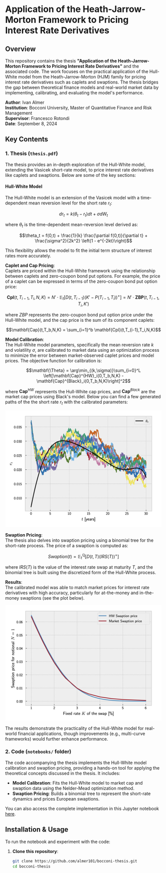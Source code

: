 # Application of the Heath-Jarrow-Morton Framework to Pricing Interest Rate Derivatives

## Overview

This repository contains the thesis **"Application of the Heath-Jarrow-Morton Framework to Pricing Interest Rate Derivatives"** and the associated code. The work focuses on the practical application of the Hull-White model from the Heath-Jarrow-Morton (HJM) family for pricing interest rate derivatives such as caplets and swaptions. The thesis bridges the gap between theoretical finance models and real-world market data by implementing, calibrating, and evaluating the model's performance.

**Author**: Ivan Almer  
**Institution**: Bocconi University, Master of Quantitative Finance and Risk Management  
**Supervisor**: Francesco Rotondi  
**Date**: September 8, 2024

## Key Contents

### 1. **Thesis** (`thesis.pdf`)

The thesis provides an in-depth exploration of the Hull-White model, extending the Vasicek short-rate model, to price interest rate derivatives like caplets and swaptions. Below are some of the key sections:

#### **Hull-White Model** 
The Hull-White model is an extension of the Vasicek model with a time-dependent mean reversion level for the short rate $r_t$:

$$dr_t = k(\theta_t - r_t)dt + \sigma dW_t$$

where $\theta_t$ is the time-dependent mean-reversion level derived as:

$$\theta_t = f(0,t) + \frac{1}{k} \frac{\partial f(0,t)}{\partial t} + \frac{\sigma^2}{2k^2} \left(1 - e^{-2kt}\right)$$

This flexibility allows the model to fit the initial term structure of interest rates more accurately.

**Caplet and Cap Pricing**:  
Caplets are priced within the Hull-White framework using the relationship between caplets and zero-coupon bond put options. For example, the price of a caplet can be expressed in terms of the zero-coupon bond put option price:

$$\mathbf{Cpl}(t,T_{i-1},T_i,N,K) = N'\cdot\mathbb{E}_t\left[D(t,T_{i-1})\left(K' - P(T_{i-1},T_i)\right)^+\right] = N'\cdot\mathbf{ZBP}(t,T_{i-1},T_i,K')$$

where $ZBP$ represents the zero-coupon bond put option price under the Hull-White model, and the cap price is the sum of its component caplets:

$$\mathbf{Cap}(t,T_b,N,K) = \sum_{i=1}^b \mathbf{Cpl}(t,T_{i-1},T_i,N,K)$$

**Model Calibration**:  
The Hull-White model parameters, specifically the mean reversion rate $k$ and volatility $\sigma$, are calibrated to market data using an optimization process to minimize the error between market-observed caplet prices and model prices. The objective function for calibration is:

$$\mathbf{\Theta} = \arg\min_{(k,\sigma)}\sum_{i=0}^L \left[\mathbf{Cap}^{HW}_i(0,T_b,N,K) - \mathbf{Cap}^{Black}_i(0,T_b,N,K)\right]^2$$

where $\mathbf{Cap}^{HW}$ represents the Hull-White cap prices, and $\mathbf{Cap}^{Black}$ are the market cap prices using Black's model. Below you can find a few generated paths of the the short rate $r_t$ with the calibrated parameters:

![Paths](imgs/paths.png)

**Swaption Pricing**:  
The thesis also delves into swaption pricing using a binomial tree for the short-rate process. The price of a swaption is computed as:

$$Swaption(t) = \mathbb{E}_t^\mathbb{Q} \left[ D(t,T) (IRS(T))^+ \right]$$

where $IRS(T)$ is the value of the interest rate swap at maturity $T$, and the binomial tree is built using the discretized form of the Hull-White process.

**Results**:  
The calibrated model was able to match market prices for interest rate derivatives with high accuracy, particularly for at-the-money and in-the-money swaptions (see the plot below).

![Swaption prices](imgs/swaption_prices.png) 

The results demonstrate the practicality of the Hull-White model for real-world financial applications, though improvements (e.g., multi-curve frameworks) would further enhance performance.

### 2. **Code** (`notebooks/` folder)

The code accompanying the thesis implements the Hull-White model calibration and swaption pricing, providing a hands-on tool for applying the theoretical concepts discussed in the thesis. It includes:

- **Model Calibration**: Fits the Hull-White model to market cap and swaption data using the Nelder-Mead optimization method.
- **Swaption Pricing**: Builds a binomial tree to represent the short-rate dynamics and prices European swaptions.

You can also access the complete implementation in this Jupyter notebook [here](https://colab.research.google.com/drive/1M-CqLrTAJJ4lelp9nTbWoAhFJPNjVU6T).

## Installation & Usage

To run the notebook and experiment with the code:

1. **Clone this repository**:
   ```bash
   git clone https://github.com/almer101/bocconi-thesis.git
   cd bocconi-thesis
